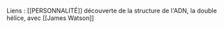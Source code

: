 Liens : [[PERSONNALITÉ]]
découverte de la structure de l'ADN, la double hélice, avec [[James Watson]]